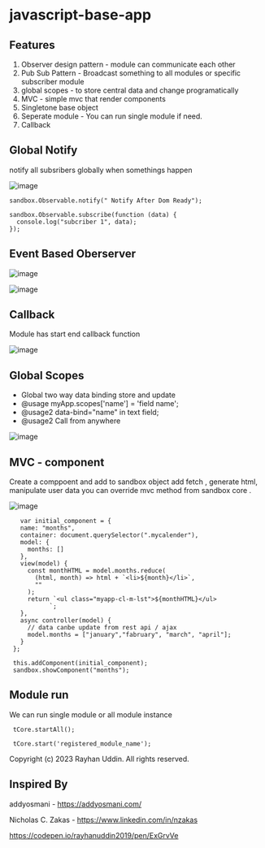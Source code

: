 # javascript-base-app

## Features

1. Observer design pattern - module can communicate each other
2. Pub Sub Pattern - Broadcast something to all modules or specific subscriber module
3. global scopes - to store central data and change programatically
4. MVC - simple mvc that render components
5. Singletone base object
6. Seperate module - You can run single module if need.
7. Callback

## Global Notify

notify all subsribers globally when somethings happen 

![image](https://github.com/rayhanuddin2019/javascript-base-app/assets/47168831/b4703e90-b333-4079-923e-f0988c442978)

    sandbox.Observable.notify(" Notify After Dom Ready");
    
    sandbox.Observable.subscribe(function (data) {
      console.log("subcriber 1", data);
    });

## Event Based Oberserver 

 ![image](https://github.com/rayhanuddin2019/javascript-base-app/assets/47168831/6b229e86-5098-4518-b51a-e74be55744a5)

 ![image](https://github.com/rayhanuddin2019/javascript-base-app/assets/47168831/b8e7a276-188f-43a8-9395-baffc0dd3eca)

  
## Callback 

Module has start end callback function 

![image](https://github.com/rayhanuddin2019/javascript-base-app/assets/47168831/9938e26a-b15b-4852-b36d-7b1cb49528f2)


## Global Scopes

 * Global two way data binding store and update
 * @usage  myApp.scopes['name'] = 'field name';
 * @usage2 data-bind="name" in text field;
 * @usage2 Call from anywhere

![image](https://github.com/rayhanuddin2019/javascript-base-app/assets/47168831/f402ea8c-cf4f-4364-95b0-c88e39c360df)

 ## MVC - component
 Create a comppoent and add to sandbox object 
 add fetch , generate html, manipulate user data
 you can override mvc method from sandbox core .
 
 ![image](https://github.com/rayhanuddin2019/javascript-base-app/assets/47168831/4cba165e-e265-4ef1-830d-5eefa8817306)
 
       var initial_component = {
       name: "months",    
       container: document.querySelector(".mycalender"),
       model: {
         months: []        
       },
       view(model) {
         const monthHTML = model.months.reduce(
           (html, month) => html + `<li>${month}</li>`,
           ""
         );
         return `<ul class="myapp-cl-m-lst">${monthHTML}</ul>
               `;
       },   
       async controller(model) {
         // data canbe update from rest api / ajax
         model.months = ["january","fabruary", "march", "april"];        
       }
     };
      
     this.addComponent(initial_component); 
     sandbox.showComponent("months");    
 
## Module run

  We can run single module or all module instance 
  
     tCore.startAll();
  
     tCore.start('registered_module_name');
  
Copyright (c) 2023 Rayhan Uddin. All rights reserved.

## Inspired By 

addyosmani - https://addyosmani.com/

Nicholas C. Zakas - https://www.linkedin.com/in/nzakas

https://codepen.io/rayhanuddin2019/pen/ExGrvVe

